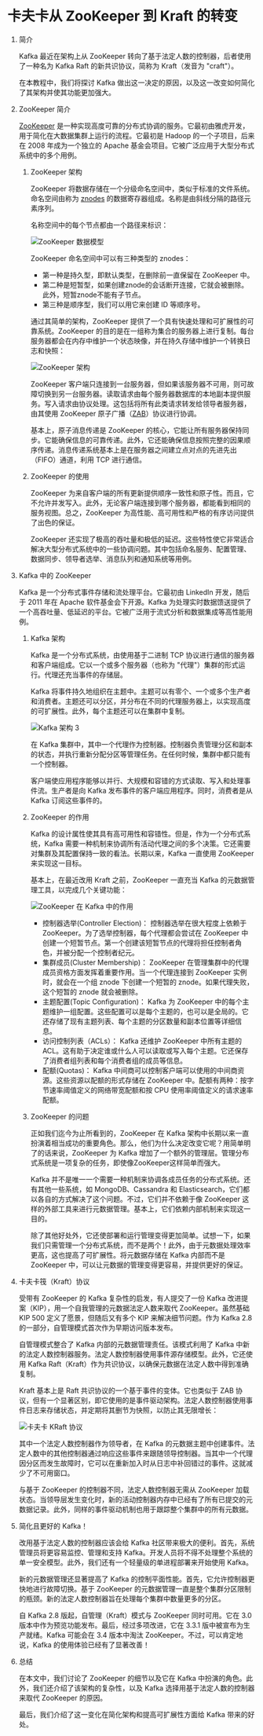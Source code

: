 # 卡夫卡从 ZooKeeper 到 Kraft 的转变

1. 简介

    Kafka 最近在架构上从 ZooKeeper 转向了基于法定人数的控制器，后者使用了一种名为 Kafka Raft 的新共识协议，简称为 Kraft（发音为 "craft"）。

    在本教程中，我们将探讨 Kafka 做出这一决定的原因，以及这一改变如何简化了其架构并使其功能更加强大。

2. ZooKeeper 简介

    [ZooKeeper](https://zookeeper.apache.org/) 是一种实现高度可靠的分布式协调的服务。它最初由雅虎开发，用于简化在大数据集群上运行的流程。它最初是 Hadoop 的一个子项目，后来在 2008 年成为一个独立的 Apache 基金会项目。它被广泛应用于大型分布式系统中的多个用例。

    1. ZooKeeper 架构

        ZooKeeper 将数据存储在一个分级命名空间中，类似于标准的文件系统。命名空间由称为 [znodes](https://www.baeldung.com/java-zookeeper) 的数据寄存器组成。名称是由斜线分隔的路径元素序列。

        名称空间中的每个节点都由一个路径来标识：

        ![ZooKeeper 数据模型](pic/ZooKeeper-Data-Model.jpg)

        ZooKeeper 命名空间中可以有三种类型的 znodes：

        - 第一种是持久型，即默认类型，在删除前一直保留在 ZooKeeper 中。
        - 第二种是短暂型，如果创建znode的会话断开连接，它就会被删除。此外，短暂znode不能有子节点。
        - 第三种是顺序型，我们可以用它来创建 ID 等顺序号。

        通过其简单的架构，ZooKeeper 提供了一个具有快速处理和可扩展性的可靠系统。ZooKeeper 的目的是在一组称为集合的服务器上进行复制。每台服务器都会在内存中维护一个状态映像，并在持久存储中维护一个转换日志和快照：

        ![ZooKeeper 架构](pic/ZooKeeper-Architecture.jpg)

        ZooKeeper 客户端只连接到一台服务器，但如果该服务器不可用，则可故障切换到另一台服务器。读取请求由每个服务器数据库的本地副本提供服务。写入请求由协议处理。这包括将所有此类请求转发给领导者服务器，由其使用 ZooKeeper 原子广播（[ZAB](https://zookeeper.apache.org/doc/r3.4.13/zookeeperInternals.html#sc_atomicBroadcast)）协议进行协调。

        基本上，原子消息传递是 ZooKeeper 的核心，它能让所有服务器保持同步。它能确保信息的可靠传递。此外，它还能确保信息按照完整的因果顺序传递。消息传递系统基本上是在服务器之间建立点对点的先进先出（FIFO）通道，利用 TCP 进行通信。

    2. ZooKeeper 的使用

        ZooKeeper 为来自客户端的所有更新提供顺序一致性和原子性。而且，它不允许并发写入。此外，无论客户端连接到哪个服务器，都能看到相同的服务视图。总之，ZooKeeper 为高性能、高可用性和严格的有序访问提供了出色的保证。

        ZooKeeper 还实现了极高的吞吐量和极低的延迟。这些特性使它非常适合解决大型分布式系统中的一些协调问题。其中包括命名服务、配置管理、数据同步、领导者选举、消息队列和通知系统等用例。

3. Kafka 中的 ZooKeeper

    Kafka 是一个分布式事件存储和流处理平台。它最初由 LinkedIn 开发，随后于 2011 年在 Apache 软件基金会下开源。Kafka 为处理实时数据馈送提供了一个高吞吐量、低延迟的平台。它被广泛用于流式分析和数据集成等高性能用例。

    1. Kafka 架构

        Kafka 是一个分布式系统，由使用基于二进制 TCP 协议进行通信的服务器和客户端组成。它以一个或多个服务器（也称为 "代理"）集群的形式运行。代理还充当事件的存储层。

        Kafka 将事件持久地组织在主题中。主题可以有零个、一个或多个生产者和消费者。主题还可以分区，并分布在不同的代理服务器上，以实现高度的可扩展性。此外，每个主题还可以在集群中复制。

        ![Kafka 架构 3](pic/Kafka-Architecture-3.jpg)

        在 Kafka 集群中，其中一个代理作为控制器。控制器负责管理分区和副本的状态，并执行重新分配分区等管理任务。在任何时候，集群中都只能有一个控制器。

        客户端使应用程序能够以并行、大规模和容错的方式读取、写入和处理事件流。生产者是向 Kafka 发布事件的客户端应用程序。同时，消费者是从 Kafka 订阅这些事件的。

    2. ZooKeeper 的作用

        Kafka 的设计属性使其具有高可用性和容错性。但是，作为一个分布式系统，Kafka 需要一种机制来协调所有活动代理之间的多个决策。它还需要对集群及其配置保持一致的看法。长期以来，Kafka 一直使用 ZooKeeper 来实现这一目标。

        基本上，在最近改用 Kraft 之前，ZooKeeper 一直充当 Kafka 的元数据管理工具，以完成几个关键功能：

        ![ZooKeeper 在 Kafka 中的作用](pic/Kafka-Role-of-ZooKeeper.jpg)

        - 控制器选举(Controller Election)： 控制器选举在很大程度上依赖于 ZooKeeper。为了选举控制器，每个代理都会尝试在 ZooKeeper 中创建一个短暂节点。第一个创建该短暂节点的代理将担任控制者角色，并被分配一个控制者纪元。
        - 集群成员(Cluster Membership)： ZooKeeper 在管理集群中的代理成员资格方面发挥着重要作用。当一个代理连接到 ZooKeeper 实例时，就会在一个组 znode 下创建一个短暂的 znode。如果代理失败，这个短暂的 znode 就会被删除。
        - 主题配置(Topic Configuration)： Kafka 为 ZooKeeper 中的每个主题维护一组配置。这些配置可以是每个主题的，也可以是全局的。它还存储了现有主题列表、每个主题的分区数量和副本位置等详细信息。
        - 访问控制列表（ACLs）： Kafka 还维护 ZooKeeper 中所有主题的 ACL。这有助于决定谁或什么人可以读取或写入每个主题。它还保存了消费者组列表和每个消费者组的成员等信息。
        - 配额(Quotas)： Kafka 中间商可以控制客户端可以使用的中间商资源。这些资源以配额的形式存储在 ZooKeeper 中。配额有两种：按字节速率阈值定义的网络带宽配额和按 CPU 使用率阈值定义的请求速率配额。

    3. ZooKeeper 的问题

        正如我们迄今为止所看到的，ZooKeeper 在 Kafka 架构中长期以来一直扮演着相当成功的重要角色。那么，他们为什么决定改变它呢？用简单明了的话来说，ZooKeeper 为 Kafka 增加了一个额外的管理层。管理分布式系统是一项复杂的任务，即使像ZooKeeper这样简单而强大。

        Kafka 并不是唯一一个需要一种机制来协调各成员任务的分布式系统。还有其他一些系统，如 MongoDB、Cassandra 和 Elasticsearch，它们都以各自的方式解决了这个问题。不过，它们并不依赖于像 ZooKeeper 这样的外部工具来进行元数据管理。基本上，它们依赖内部机制来实现这一目的。

        除了其他好处外，它还使部署和运行管理变得更加简单。试想一下，如果我们只需管理一个分布式系统，而不是两个！此外，由于元数据处理效率更高，这也提高了可扩展性。将元数据存储在 Kafka 内部而不是 ZooKeeper 中，可以让元数据的管理变得更容易，并提供更好的保证。

4. 卡夫卡筏（Kraft）协议

    受带有 ZooKeeper 的 Kafka 复杂性的启发，有人提交了一份 Kafka 改进提案（KIP），用一个自我管理的元数据法定人数来取代 ZooKeeper。虽然基础 KIP 500 定义了愿景，但随后又有多个 KIP 来解决细节问题。作为 Kafka 2.8 的一部分，自管理模式首次作为早期访问版本发布。

    自管理模式整合了 Kafka 内部的元数据管理责任。该模式利用了 Kafka 中新的法定人数控制器服务。法定人数控制器使用事件源存储模型。此外，它还使用 Kafka Raft（Kraft）作为共识协议，以确保元数据在法定人数中得到准确复制。

    Kraft 基本上是 Raft 共识协议的一个基于事件的变体。它也类似于 ZAB 协议，但有一个显著区别，即它使用的是事件驱动架构。法定人数控制器使用事件日志来存储状态，并定期将其删节为快照，以防止其无限增长：

    ![卡夫卡 KRaft 协议](pic/Kafka-KRaft-Protocol.jpg)

    其中一个法定人数控制器作为领导者，在 Kafka 的元数据主题中创建事件。法定人数中的其他控制器通过响应这些事件来跟随领导控制器。当其中一个代理因分区而发生故障时，它可以在重新加入时从日志中补回错过的事件。这就减少了不可用窗口。

    与基于 ZooKeeper 的控制器不同，法定人数控制器无需从 ZooKeeper 加载状态。当领导层发生变化时，新的活动控制器内存中已经有了所有已提交的元数据记录。此外，同样的事件驱动机制也用于跟踪整个集群中的所有元数据。

5. 简化且更好的 Kafka！

    改用基于法定人数的控制器应该会给 Kafka 社区带来极大的便利。首先，系统管理员将更容易监控、管理和支持 Kafka。开发人员将不得不处理整个系统的单一安全模型。此外，我们还有一个轻量级的单进程部署来开始使用 Kafka。

    新的元数据管理还显著提高了 Kafka 的控制平面性能。首先，它允许控制器更快地进行故障切换。基于 ZooKeeper 的元数据管理一直是整个集群分区限制的瓶颈。新的法定人数控制器旨在处理每个集群中数量更多的分区。

    自 Kafka 2.8 版起，自管理（Kraft）模式与 ZooKeeper 同时可用。它在 3.0 版本中作为预览功能发布。最后，经过多项改进，它在 3.3.1 版中被宣布为生产就绪。Kafka 可能会在 3.4 版本中淘汰 ZooKeeper。不过，可以肯定地说，Kafka 的使用体验已经有了显著改善！

6. 总结

    在本文中，我们讨论了 ZooKeeper 的细节以及它在 Kafka 中扮演的角色。此外，我们还介绍了该架构的复杂性，以及 Kafka 选择用基于法定人数的控制器来取代 ZooKeeper 的原因。

    最后，我们介绍了这一变化在简化架构和提高可扩展性方面给 Kafka 带来的好处。
